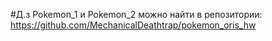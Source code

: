#Д.з Pokemon_1 и Pokemon_2 можно найти в репозитории: https://github.com/MechanicalDeathtrap/pokemon_oris_hw
